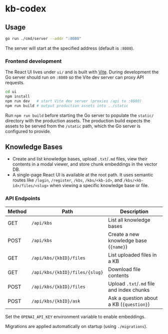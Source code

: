 # kb-codex

## Usage

```sh
go run ./cmd/server --addr ":8080"
```

The server will start at the specified address (default is `:8080`).

### Frontend development

The React UI lives under `ui/` and is built with [Vite](https://vitejs.dev/).
During development the Go server should run on `:8080` so the Vite dev server
can proxy API requests.

```sh
cd ui
npm install
npm run dev   # start Vite dev server (proxies /api to :8080)
npm run build # output production assets into ../static
```

Run `npm run build` before starting the Go server to populate the `static/`
directory with the production assets. The production build expects the
assets to be served from the `/static` path, which the Go server is
configured to provide.

## Knowledge Bases

- Create and list knowledge bases, upload `.txt`/`.md` files, view their contents in a modal viewer, and store chunk embeddings in the vector DB.
- A single-page React UI is available at the root path. It uses semantic routes
  like `/login`, `/register`, `/kbs`, `/kbs/<kb-id>`, and `/kbs/<kb-id>/files/<slug>`
  when viewing a specific knowledge base or file.

### API Endpoints

| Method | Path                         | Description                               |
|--------|------------------------------|-------------------------------------------|
| GET    | `/api/kbs`                   | List all knowledge bases                  |
| POST   | `/api/kbs`                   | Create a new knowledge base (`{name}`)    |
| GET    | `/api/kbs/{kbID}/files`      | List uploaded files in a KB               |
| GET    | `/api/kbs/{kbID}/files/{slug}` | Download file contents |
| POST   | `/api/kbs/{kbID}/files`      | Upload `.txt`/`.md` file and index chunks |
| POST   | `/api/kbs/{kbID}/ask`        | Ask a question about a KB (`{question}`) |

Set the `OPENAI_API_KEY` environment variable to enable embeddings.

Migrations are applied automatically on startup (using `./migrations`).